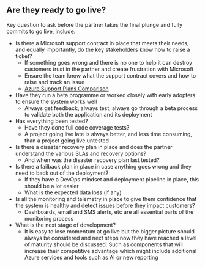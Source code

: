 ## Are they ready to go live?

Key question to ask before the partner takes the final plunge and fully commits to go live, include:

* Is there a Microsoft support contract in place that meets their needs, and equally importantly, do the key stakeholders know how to raise a ticket?
    * If something goes wrong and there is no one to help it can destroy customers trust in the partner and create frustration with Microsoft 
    * Ensure the team know what the support contract covers and how to raise and track an issue
    * [Azure Support Plans Comparison](https://azure.microsoft.com/support/plans/)
* Have they run a beta programme or worked closely with early adopters to ensure the system works well
    * Always get feedback, always test, always go through a beta process to validate both the application and its deployment
* Has everything been tested?
    * Have they done full code coverage tests? 
    * A project going live late is always better, and less time consuming, than a project going live untested
* Is there a disaster recovery plan in place and does the partner understand the various SLAs and recovery options?
    * And when was the disaster recovery plan last tested? 
* Is there a failback plan in place in case anything goes wrong and they need to back out of the deployment?
    * If they have a DevOps mindset and deployment pipeline in place, this should be a lot easier 
    * What is the expected data loss (if any)
* Is all the monitoring and telemetry in place to give them confidence that the system is healthy and detect issues before they impact customers?
    * Dashboards, email and SMS alerts, etc are all essential parts of the monitoring process 
* What is the next stage of development?
    * It is easy to lose momentum at go live but the bigger picture should always be considered and next steps now they have reached a level of maturity should be discussed. Such as components that will increase their competitive advantage which might include additional Azure services and tools such as AI or new reporting
